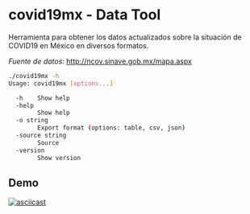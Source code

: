 # covid19mx - Data Tool

Herramienta para obtener los datos actualizados sobre la situación de COVID19 en México en diversos formatos.

*Fuente de datos*: http://ncov.sinave.gob.mx/mapa.aspx

```sh
./covid19mx -h
Usage: covid19mx [options...]

  -h	Show help
  -help
    	Show help
  -o string
    	Export format (options: table, csv, json)
  -source string
    	Source
  -version
    	Show version
```

## Demo

[![asciicast](https://asciinema.org/a/hzXbEACTJDSlY9jgzNvBKdQzm.svg)](https://asciinema.org/a/hzXbEACTJDSlY9jgzNvBKdQzm)
